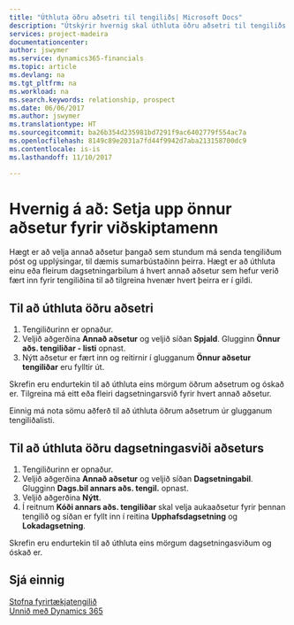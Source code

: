 ```yaml
---
title: "Úthluta öðru aðsetri til tengiliðs| Microsoft Docs"
description: "Útskýrir hvernig skal úthluta öðru aðsetri til tengiliðs eða viðfangs, þangað sem stundum eru sendar upplýsingar til þeirra."
services: project-madeira
documentationcenter: 
author: jswymer
ms.service: dynamics365-financials
ms.topic: article
ms.devlang: na
ms.tgt_pltfrm: na
ms.workload: na
ms.search.keywords: relationship, prospect
ms.date: 06/06/2017
ms.author: jswymer
ms.translationtype: HT
ms.sourcegitcommit: ba26b354d235981bd7291f9ac6402779f554ac7a
ms.openlocfilehash: 8149c89e2031a7fd44f9942d7aba213158700dc9
ms.contentlocale: is-is
ms.lasthandoff: 11/10/2017

---
```

# <a name="how-to-set-up-alternative-addresses-for-contacts"></a>Hvernig á að: Setja upp önnur aðsetur fyrir viðskiptamenn
Hægt er að velja annað aðsetur þangað sem stundum má senda tengiliðum póst og upplýsingar, til dæmis sumarbústaðinn þeirra. Hægt er að úthluta einu eða fleirum dagsetningarbilum á hvert annað aðsetur sem hefur verið fært inn fyrir tengiliðina til að tilgreina hvenær hvert þeirra er í gildi.

## <a name="to-assign-an-alternate-address"></a>Til að úthluta öðru aðsetri
1. Tengiliðurinn er opnaður.
2. Veljið aðgerðina **Annað aðsetur** og veljið síðan **Spjald**. Glugginn **Önnur aðs. tengiliðar - listi** opnast.
3. Nýtt aðsetur er fært inn og reitirnir í glugganum **Önnur aðsetur tengiliðar** eru fylltir út.

Skrefin eru endurtekin til að úthluta eins mörgum öðrum aðsetrum og óskað er. Tilgreina má eitt eða fleiri dagsetningarsvið fyrir hvert annað aðsetur.

Einnig má nota sömu aðferð til að úthluta öðrum aðsetrum úr glugganum tengiliðalisti.

## <a name="to-assign-an-alternate-address-date-range"></a>Til að úthluta öðru dagsetningasviði aðseturs
1. Tengiliðurinn er opnaður.
2. Veljið aðgerðina **Annað aðsetur** og veljið síðan **Dagsetningabil**. Glugginn **Dags.bil annars aðs. tengil.** opnast.
3. Veljið aðgerðina **Nýtt**.
4. Í reitnum **Kóði annars aðs. tengiliðar** skal velja aukaaðsetur fyrir þennan tengilið og síðan er fyllt inn í reitina **Upphafsdagsetning** og **Lokadagsetning**.

Skrefin eru endurtekin til að úthluta eins mörgum dagsetningasviðum og óskað er.

## <a name="see-also"></a>Sjá einnig
[Stofna fyrirtækjatengilið](marketing-create-contact-companies.md)  
[Unnið með Dynamics 365](ui-work-product.md)

